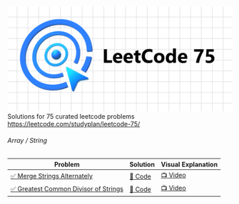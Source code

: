![LeetCode 75](https://github.com/shaheershukur/LeetCode-75/blob/main/_/Leetcode_76_Banner.jpg?raw=true)
Solutions for 75 curated leetcode problems <https://leetcode.com/studyplan/leetcode-75/>

###### Array / String

| Problem                                                                                                                                                            | Solution                                                                                                                                            | Visual Explanation                         |
| ------------------------------------------------------------------------------------------------------------------------------------------------------------------ | --------------------------------------------------------------------------------------------------------------------------------------------------- | ------------------------------------------ |
| [:white_check_mark: Merge Strings Alternately](https://leetcode.com/problems/merge-strings-alternately/description/?envType=study-plan-v2&envId=leetcode-75)       | [:page_facing_up: Code](https://github.com/shaheershukur/LeetCode-75/blob/main/1.%201768.%20Merge%20Strings%20Alternately/solution.py)              | [:tv: Video](https://youtu.be/CJEVZqjEddc) |
| [:white_check_mark: Greatest Common Divisor of Strings](https://leetcode.com/problems/greatest-common-divisor-of-strings/?envType=study-plan-v2&envId=leetcode-75) | [:page_facing_up: Code](https://github.com/shaheershukur/LeetCode-75/blob/main/2.%201071.%20Greatest%20Common%20Divisor%20of%20Strings/solution.py) | [:tv: Video](https://youtu.be/o0iRN12EC1g) |

